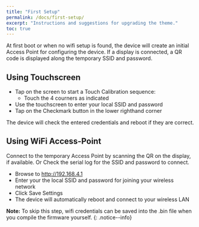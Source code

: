 ```yaml
---
title: "First Setup"
permalink: /docs/first-setup/
excerpt: "Instructions and suggestions for upgrading the theme."
toc: true
---
```


At first boot or when no wifi setup is found, the device will create an initial Access Point for configuring the device.
If a display is connected, a QR code is displayed along the temporary SSID and password.

## Using Touchscreen

- Tap on the screen to start a Touch Calibration sequence:
  - Touch the 4 courners as indicated
- Use the touchscreen to enter your local SSID and password
- Tap on the Checkmark button in the lower righthand corner

The device will check the entered credentials and reboot if they are correct.

## Using WiFi Access-Point

Connect to the temporary Access Point by scanning the QR on the display, if available.
Or Check the serial log for the SSID and password to connect.

- Browse to http://192.168.4.1
- Enter your the local SSID and password for joining your wireless network
- Click Save Settings
- The device will automatically reboot and connect to your wireless LAN

**Note:** To skip this step, wifi credentials can be saved into the .bin file when you compile the firmware yourself.
{: .notice--info}
